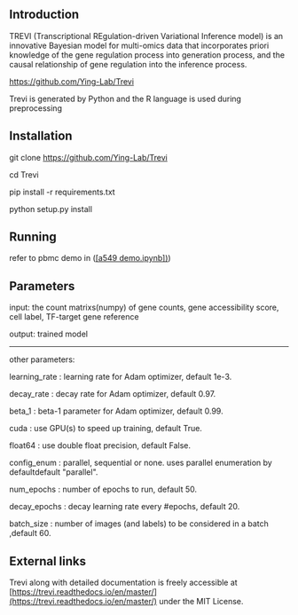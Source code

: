 Introduction
-----
TREVI (Transcriptional REgulation-driven Variational Inference model) is an innovative Bayesian model for multi-omics data that incorporates priori knowledge of the gene regulation process into generation process, and the causal relationship of gene regulation into the inference process.

https://github.com/Ying-Lab/Trevi

Trevi is generated by Python and the R language is used during preprocessing


Installation
-----
git clone https://github.com/Ying-Lab/Trevi

cd Trevi

pip install -r requirements.txt 

python setup.py install

Running
-----
refer to pbmc demo in ([[a549 demo.ipynb])](https://github.com/Ying-Lab/TREVI/blob/46201a7823887830b45a64c794123e7403863146/a549%20demo.ipynb))

Parameters
-----
input: the count matrixs(numpy) of gene counts, gene accessibility score, cell label, TF-target gene reference

output: trained model 

-----
other parameters:

learning_rate : learning rate for Adam optimizer, default 1e-3.

decay_rate : decay rate for Adam optimizer, default 0.97.

beta_1 : beta-1 parameter for Adam optimizer, default 0.99.

cuda : use GPU(s) to speed up training, default True.

float64 : use double float precision, default False.

config_enum : parallel, sequential or none. uses parallel enumeration by defaultdefault "parallel".

num_epochs : number of epochs to run, default 50.

decay_epochs : decay learning rate every #epochs, default 20.

batch_size : number of images (and labels) to be considered in a batch ,default 60.

External links
-----
Trevi along with detailed documentation is freely accessible at [https://trevi.readthedocs.io/en/master/](https://trevi.readthedocs.io/en/master/) under the MIT License.




